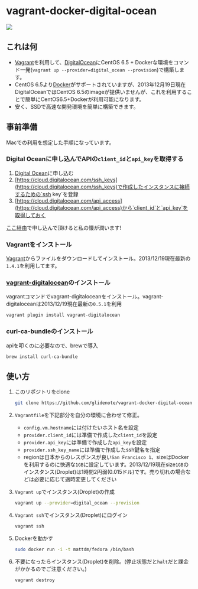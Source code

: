 # vagrant-docker-digital-ocean

![](http://blog.glidenote.com/images/2013/12/vagrant-docker-digital-ocean.png)

## これは何

 * [Vagrant](http://www.vagrantup.com/)を利用して、[DigitalOcean](https://www.digitalocean.com/?refcode=510a665458a3)にCentOS 6.5 + Dockerな環境をコマンド一発(`vagrant up --provider=digital_ocean --provision`)で構築します。
 * CentOS 6.5より[Docker](https://www.docker.io/)がサポートされていますが、2013年12月19日現在DigitalOceanではCentOS 6.5のimageが提供いませんが、これを利用することで簡単にCentOS6.5+Dockerが利用可能になります。
 * 安く、SSDで高速な開発環境を簡単に構築できます。

## 事前準備

Macでの利用を想定した手順になっています。

### Digital Oceanに申し込んでAPIの`client_id`と`api_key`を取得する

 1. [Digital Ocean](https://www.digitalocean.com/?refcode=510a665458a3)に申し込む
 1. [https://cloud.digitalocean.com/ssh_keys](https://cloud.digitalocean.com/ssh_keys)で作成したインスタンスに接続するための`ssh key`を登録
 1. [https://cloud.digitalocean.com/api_access](https://cloud.digitalocean.com/api_access)から`client_id`と`api_key`を取得しておく

[ここ経由](https://www.digitalocean.com/?refcode=510a665458a3)で申し込んで頂けると私の懐が潤います!

### Vagrantをインストール

[Vagrant](http://www.vagrantup.com/)からファイルをダウンロードしてインストール。2013/12/19現在最新の`1.4.1`を利用してます。

###  [vagrant-digitalocean](https://github.com/smdahlen/vagrant-digitalocean)のインストール

vagrantコマンドでvagrant-digitaloceanをインストール。vagrant-digitaloceanは2013/12/19現在最新の`0.5.1`を利用

``` sh
vagrant plugin install vagrant-digitalocean
```

### curl-ca-bundleのインストール

apiを叩くのに必要なので、brewで導入

``` sh
brew install curl-ca-bundle
```

## 使い方

1. このリポジトリをclone

    ``` sh
    git clone https://github.com/glidenote/vagrant-docker-digital-ocean.git
    ```

1. `Vagrantfile`を下記部分を自分の環境に合わせて修正。
    
    * `config.vm.hostname`には付けたいホスト名を設定
    * `provider.client_id`には準備で作成した`client_id`を設定
    * `provider.api_key`には準備で作成した`api_key`を設定
    * `provider.ssh_key_name`には準備で作成したssh鍵名を指定
    * regionは日本からのレスポンスが良い`San Francisco 1`、sizeはDockerを利用するのに快適な`1GB`に設定しています。2013/12/19現在size`1GB`のインスタンス(Droplet)は1時間2円弱(0.015ドル)です。売り切れの場合などは必要に応じて適時変更してください

1. `Vagrant up`でインスタンス(Droplet)の作成

    ``` sh
    vagrant up --provider=digital_ocean --provision
    ```

1. `Vagrant ssh`でインスタンス(Droplet)にログイン

    ``` sh
    vagrant ssh
    ```

1. Dockerを動かす

    ``` sh
    sudo docker run -i -t mattdm/fedora /bin/bash
    ```

1. 不要になったらインスタンス(Droplet)を削除。(停止状態だと`halt`だと課金がかかるのでご注意ください。)

    ``` sh
    vagrant destroy
    ```

